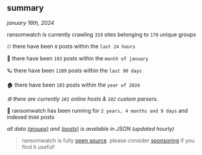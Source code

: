 
## summary
_january 16th, 2024_

ransomwatch is currently crawling `319` sites belonging to `170` unique groups

⏲ there have been `8` posts within the `last 24 hours`

🦈 there have been `103` posts within the `month of january`

🪐 there have been `1109` posts within the `last 90 days`

🏚 there have been `103` posts within the `year of 2024`

_⚙️ there are currently `101` online hosts & `102` custom parsers._

🦕 ransomwatch has been running for `2 years, 4 months and 9 days` and indexed `9560` posts

_all data  [(groups)](http://ransomwhat.telemetry.ltd/groups) and [(posts)](http://ransomwhat.telemetry.ltd/posts) is available in JSON (updated hourly)_

> ransomwatch is fully [open source](https://github.com/joshhighet/ransomwatch#ransomwatch--). please consider [sponsoring](https://github.com/sponsors/joshhighet) if you find it useful!
